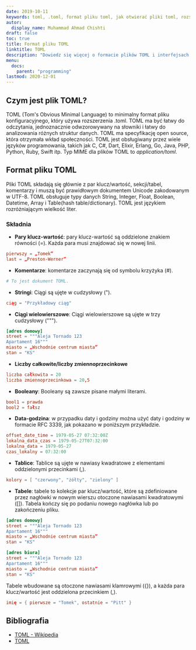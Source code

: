 ```yaml
---
date: 2019-10-11
keywords: toml, .toml, format pliku toml, jak otwierać pliki toml, rozszerzenie .toml, rozszerzenie toml
autor:
  display_name: Muhammad Ahmad Chishti
draft: false
toc: true
title: Format pliku TOML
linktitle: TOML
description: "Dowiedz się więcej o formacie plików TOML i interfejsach API, które umożliwiają tworzenie i otwieranie plików TOML."
menu:
  docs:
    parent: "programming"
lastmod: 2020-12-01
---
```


## Czym jest plik TOML? ##

TOML (Tom's Obvious Minimal Language) to minimalny format pliku konfiguracyjnego, który używa rozszerzenia .toml. TOML ma być łatwy do odczytania, jednoznacznie odwzorowywany na słowniki i łatwy do analizowania różnych struktur danych. TOML ma specyfikację open source, która otrzymała wkład społeczności. TOML jest obsługiwany przez wiele języków programowania, takich jak C, C#, Dart, Elixir, Erlang, Go, Java, PHP, Python, Ruby, Swift itp. Typ MIME dla plików TOML to *application/toml*.


## Format pliku TOML ##

Pliki TOML składają się głównie z par klucz/wartość, sekcji/tabel, komentarzy i muszą być prawidłowym dokumentem Unicode zakodowanym w UTF-8. TOML obsługuje typy danych String, Integer, Float, Boolean, Datetime, Array i Table(hash table/dictionary). TOML jest językiem rozróżniającym wielkość liter.

### Składnia ###

- **Pary klucz-wartość**: pary klucz-wartość są oddzielone znakiem równości (=). Każda para musi znajdować się w nowej linii.

```toml
pierwszy = „Tomek”
last = „Preston-Werner”
```

- **Komentarze**: komentarze zaczynają się od symbolu krzyżyka (#).

```toml
# To jest dokument TOML.
```

- **Stringi**: Ciągi są ujęte w cudzysłowy (").

```toml
ciąg = "Przykładowy ciąg"
```

- **Ciągi wielowierszowe**: Ciągi wielowierszowe są ujęte w trzy cudzysłowy (""").

```toml
[adres domowy]
street = """Aleja Tornado 123
Apartament 16"""
miasto = „Wschodnie centrum miasta”
stan = "KS"
```

- **Liczby całkowite/liczby zmiennoprzecinkowe**

```toml
liczba całkowita = 20
liczba zmiennoprzecinkowa = 20,5
```

- **Booleany**: Booleany są zawsze pisane małymi literami.

```toml
bool1 = prawda
bool2 = fałsz
```

- **Data-godzina**: w przypadku daty i godziny można użyć daty i godziny w formacie RFC 3339, jak pokazano w poniższym przykładzie.

```toml
offset_date_time = 1979-05-27 07:32:00Z
lokalna_data_czas = 1979-05-27T07:32:00
lokalna_data = 1979-05-27
czas_lokalny = 07:32:00
```

- **Tablice**: Tablice są ujęte w nawiasy kwadratowe z elementami oddzielonymi przecinkami (,).

```toml
kolory = [ "czerwony", "żółty", "zielony" ]
```

- **Tabele**: tabele to kolekcje par klucz/wartość, które są zdefiniowane przez nagłówki w nowym wierszu otoczone nawiasami kwadratowymi ([]). Tabela kończy się po podaniu nowego nagłówka lub po zakończeniu pliku.

```toml
[adres domowy]
street = """Aleja Tornado 123
Apartament 16"""
miasto = „Wschodnie centrum miasta”
stan = "KS"

[adres biura]
street = """Aleja Tornado 123
Apartament 16"""
miasto = „Wschodnie centrum miasta”
stan = "KS"
```

Tabele wbudowane są otoczone nawiasami klamrowymi ({}), a każda para klucz/wartość jest oddzielona przecinkiem (,).

```toml
imię = { pierwsze = "Tomek", ostatnie = "Pitt" }
```

## Bibliografia ##

- [TOML - Wikipedia](https://en.wikipedia.org/wiki/TOML)
- [TOML](https://toml.io/en/)

